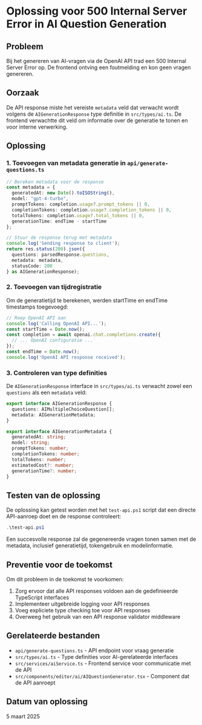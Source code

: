 # Oplossing voor 500 Internal Server Error in AI Question Generation

## Probleem

Bij het genereren van AI-vragen via de OpenAI API trad een 500 Internal Server Error op. De frontend ontving een foutmelding en kon geen vragen genereren.

## Oorzaak

De API response miste het vereiste `metadata` veld dat verwacht wordt volgens de `AIGenerationResponse` type definitie in `src/types/ai.ts`. De frontend verwachtte dit veld om informatie over de generatie te tonen en voor interne verwerking.

## Oplossing

### 1. Toevoegen van metadata generatie in `api/generate-questions.ts`

```typescript
// Bereken metadata voor de response
const metadata = {
  generatedAt: new Date().toISOString(),
  model: "gpt-4-turbo",
  promptTokens: completion.usage?.prompt_tokens || 0,
  completionTokens: completion.usage?.completion_tokens || 0,
  totalTokens: completion.usage?.total_tokens || 0,
  generationTime: endTime - startTime
};

// Stuur de response terug met metadata
console.log('Sending response to client');
return res.status(200).json({
  questions: parsedResponse.questions,
  metadata: metadata,
  statusCode: 200
} as AIGenerationResponse);
```

### 2. Toevoegen van tijdregistratie

Om de generatietijd te berekenen, werden startTime en endTime timestamps toegevoegd:

```typescript
// Roep OpenAI API aan
console.log('Calling OpenAI API...');
const startTime = Date.now();
const completion = await openai.chat.completions.create({
  // ... OpenAI configuratie ...
});
const endTime = Date.now();
console.log('OpenAI API response received');
```

### 3. Controleren van type definities

De `AIGenerationResponse` interface in `src/types/ai.ts` verwacht zowel een `questions` als een `metadata` veld:

```typescript
export interface AIGenerationResponse {
  questions: AIMultipleChoiceQuestion[];
  metadata: AIGenerationMetadata;
}

export interface AIGenerationMetadata {
  generatedAt: string;
  model: string;
  promptTokens: number;
  completionTokens: number;
  totalTokens: number;
  estimatedCost?: number;
  generationTime?: number;
}
```

## Testen van de oplossing

De oplossing kan getest worden met het `test-api.ps1` script dat een directe API-aanroep doet en de response controleert:

```powershell
.\test-api.ps1
```

Een succesvolle response zal de gegenereerde vragen tonen samen met de metadata, inclusief generatietijd, tokengebruik en modelinformatie.

## Preventie voor de toekomst

Om dit probleem in de toekomst te voorkomen:

1. Zorg ervoor dat alle API responses voldoen aan de gedefinieerde TypeScript interfaces
2. Implementeer uitgebreide logging voor API responses
3. Voeg expliciete type checking toe voor API responses
4. Overweeg het gebruik van een API response validator middleware

## Gerelateerde bestanden

- `api/generate-questions.ts` - API endpoint voor vraag generatie
- `src/types/ai.ts` - Type definities voor AI-gerelateerde interfaces
- `src/services/aiService.ts` - Frontend service voor communicatie met de API
- `src/components/editor/ai/AIQuestionGenerator.tsx` - Component dat de API aanroept

## Datum van oplossing

5 maart 2025
